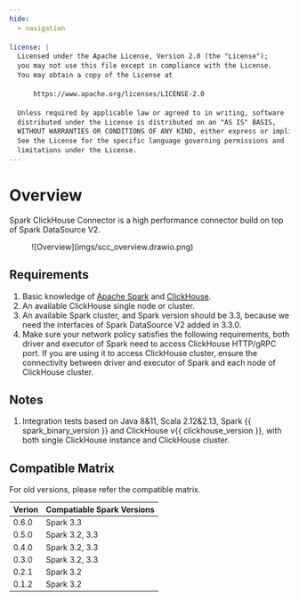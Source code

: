 ```yaml
---
hide:
  - navigation

license: |
  Licensed under the Apache License, Version 2.0 (the "License");
  you may not use this file except in compliance with the License.
  You may obtain a copy of the License at
  
      https://www.apache.org/licenses/LICENSE-2.0
  
  Unless required by applicable law or agreed to in writing, software
  distributed under the License is distributed on an "AS IS" BASIS,
  WITHOUT WARRANTIES OR CONDITIONS OF ANY KIND, either express or implied.
  See the License for the specific language governing permissions and
  limitations under the License.
---
```


Overview
===

Spark ClickHouse Connector is a high performance connector build on top of Spark DataSource V2.

<figure markdown>
  ![Overview](imgs/scc_overview.drawio.png)
</figure>

## Requirements

1. Basic knowledge of [Apache Spark](https://spark.apache.org/docs/latest/) and [ClickHouse](https://clickhouse.com/docs/en/).
2. An available ClickHouse single node or cluster.
3. An available Spark cluster, and Spark version should be 3.3, because we need the interfaces of Spark DataSource V2
   added in 3.3.0.
4. Make sure your network policy satisfies the following requirements, both driver and executor of Spark need to access 
   ClickHouse HTTP/gRPC port. If you are using it to access ClickHouse cluster, ensure the connectivity between driver and
   executor of Spark and each node of ClickHouse cluster.

## Notes

1. Integration tests based on Java 8&11, Scala 2.12&2.13, Spark {{ spark_binary_version }} and ClickHouse
   v{{ clickhouse_version }}, with both single ClickHouse instance and ClickHouse cluster.

## Compatible Matrix

For old versions, please refer the compatible matrix.

| Verion | Compatiable Spark Versions |
|--------|----------------------------|
| 0.6.0  | Spark 3.3                  |
| 0.5.0  | Spark 3.2, 3.3             |
| 0.4.0  | Spark 3.2, 3.3             |
| 0.3.0  | Spark 3.2, 3.3             |
| 0.2.1  | Spark 3.2                  |
| 0.1.2  | Spark 3.2                  |
